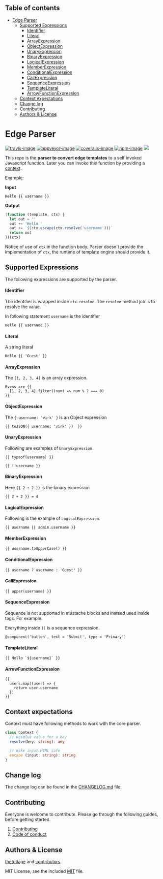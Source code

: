 <!-- START doctoc generated TOC please keep comment here to allow auto update -->
<!-- DON'T EDIT THIS SECTION, INSTEAD RE-RUN doctoc TO UPDATE -->
## Table of contents

- [Edge Parser](#edge-parser)
  - [Supported Expressions](#supported-expressions)
      - [Identifier](#identifier)
      - [Literal](#literal)
      - [ArrayExpression](#arrayexpression)
      - [ObjectExpression](#objectexpression)
      - [UnaryExpression](#unaryexpression)
      - [BinaryExpression](#binaryexpression)
      - [LogicalExpression](#logicalexpression)
      - [MemberExpression](#memberexpression)
      - [ConditionalExpression](#conditionalexpression)
      - [CallExpression](#callexpression)
      - [SequenceExpression](#sequenceexpression)
      - [TemplateLiteral](#templateliteral)
      - [ArrowFunctionExpression](#arrowfunctionexpression)
  - [Context expectations](#context-expectations)
  - [Change log](#change-log)
  - [Contributing](#contributing)
  - [Authors & License](#authors--license)

<!-- END doctoc generated TOC please keep comment here to allow auto update -->

# Edge Parser

[![travis-image]][travis-url]
[![appveyor-image]][appveyor-url]
[![coveralls-image]][coveralls-url]
[![npm-image]][npm-url]
![](https://img.shields.io/badge/Uses-Typescript-294E80.svg?style=flat-square&colorA=ddd)

This repo is the **parser to convert edge templates** to a self invoked Javascript function. Later you can invoke this function by providing a [context](#context-expectations).

Example:

**Input**

```edge
Hello {{ username }}
```

**Output**

```js
(function (template, ctx) {
  let out = ''
  out += 'Hello '
  out += `${ctx.escape(ctx.resolve('username'))}`
  return out
})(ctx)
```

Notice of use of `ctx` in the function body. Parser doesn't provide the implementation of `ctx`, the runtime of template engine should provide it.

## Supported Expressions

The following expressions are supported by the parser.

#### Identifier

The identifier is wrapped inside `ctx.resolve`. The `resolve` method job is to resolve the value.

In following statement `username` is the identifier

```
Hello {{ username }}
```

#### Literal

A string literal

```
Hello {{ 'Guest' }}
```

#### ArrayExpression

The `[1, 2, 3, 4]` is an array expression.

```
Evens are {{
  [1, 2, 3, 4].filter((num) => num % 2 === 0)
}}
```

#### ObjectExpression

The `{ username: 'virk' }` is an Object expression

```
{{ toJSON({ username: 'virk' })  }}
```

#### UnaryExpression

Following are examples of `UnaryExpression`.

```
{{ typeof(username) }}

{{ !!username }}
```

#### BinaryExpression

Here `{{ 2 + 2 }}` is the binary expression

```
{{ 2 + 2 }} = 4
```

#### LogicalExpression

Following is the example of `LogicalExpression`.

```
{{ username || admin.username }}
```

#### MemberExpression

```
{{ username.toUpperCase() }}
```

#### ConditionalExpression

```
{{ username ? username : 'Guest' }}
```

#### CallExpression

```
{{ upper(username) }}
```

#### SequenceExpression

Sequence is not supported in mustache blocks and instead used inside tags. For example:

Everything inside `()` is a sequence expression.

```
@component('button', text = 'Submit', type = 'Primary')
```

#### TemplateLiteral

```
{{ Hello `${username}` }}
```

#### ArrowFunctionExpression

```
{{
  users.map((user) => {
    return user.username
  })
}}
```

## Context expectations

Context must have following methods to work with the core parser.

```ts
class Context {
  // Resolve value for a key
  resolve(key: string): any

  // make input HTML safe
  escape (input: string): string
}
```

## Change log

The change log can be found in the [CHANGELOG.md](CHANGELOG.md) file.

## Contributing

Everyone is welcome to contribute. Please go through the following guides, before getting started.

1. [Contributing](https://adonisjs.com/contributing)
2. [Code of conduct](https://adonisjs.com/code-of-conduct)


## Authors & License
[thetutlage](https://github.com/thetutlage) and [contributors](https://github.com/edge-js/parser/graphs/contributors).

MIT License, see the included [MIT](LICENSE.md) file.

[travis-image]: https://img.shields.io/travis/edge-js/parser/master.svg?style=flat-square&logo=travis
[travis-url]: https://travis-ci.org/edge-js/parser "travis"

[appveyor-image]: https://img.shields.io/appveyor/ci/thetutlage/parser/master.svg?style=flat-square&logo=appveyor
[appveyor-url]: https://ci.appveyor.com/project/thetutlage/parser "appveyor"

[coveralls-image]: https://img.shields.io/coveralls/edge-js/parser/master.svg?style=flat-square
[coveralls-url]: https://coveralls.io/github/edge-js/parser "coveralls"

[npm-image]: https://img.shields.io/npm/v/edge-parser.svg?style=flat-square&logo=npm
[npm-url]: https://npmjs.org/package/edge-parser "npm"
